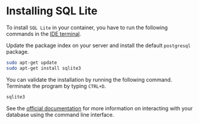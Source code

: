 # Installing SQL Lite

To install <code>SQL Lite</code> in your container, you have to run the following commands in the [IDE terminal](/editor/introduction/how-to-access).

Update the package index on your server and install the default <code>postgresql</code> package.

```sh
sudo apt-get update
sudo apt-get install sqlite3
```

You can validate the installation by running the following command. Terminate the program by typing <code>CTRL+D</code>.

```sh
sqlite3
```

See the [official documentation](https://sqlite.org/cli.html) for more information on interacting with your database using the command line interface.
